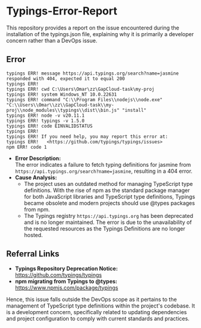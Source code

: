 # Typings-Error-Report
This repository provides a report on the issue encountered during the installation of the typings.json file, explaining why it is primarily a developer concern rather than a DevOps issue.

## Error
```
typings ERR! message https://api.typings.org/search?name=jasmine responded with 404, expected it to equal 200
typings ERR! 
typings ERR! cwd C:\Users\Omar\zz\GapCloud-task\my-proj
typings ERR! system Windows_NT 10.0.22631
typings ERR! command "C:\\Program Files\\nodejs\\node.exe" "C:\\Users\\Omar\\zz\\GapCloud-task\\my-proj\\node_modules\\typings\\dist\\bin.js" "install"
typings ERR! node -v v20.11.1
typings ERR! typings -v 1.5.0
typings ERR! code EINVALIDSTATUS
typings ERR!
typings ERR! If you need help, you may report this error at:
typings ERR!   <https://github.com/typings/typings/issues>
npm ERR! code 1
```
- **Error Description:**\
    The error indicates a failure to fetch typing definitions for jasmine from `https://api.typings.org/search?name=jasmine`, resulting in a 404 error.
- **Cause Analysis:**
   - The project uses an outdated method for managing TypeScript type definitions. With the rise of npm as the standard package manager for both JavaScript libraries and TypeScript type definitions, Typings became obsolete and modern projects should use @types packages from npm.
   - The Typings registry `https://api.typings.org` has been deprecated and is no longer maintained. The error is due to the unavailability of the requested resources as the Typings Definitions are no longer hosted.

## Referral Links
- **Typings Repository Deprecation Notice:** https://github.com/typings/typings
- **npm migrating from Typings to @types:** https://www.npmjs.com/package/typings

Hence, this issue falls outside the DevOps scope as it pertains to the management of TypeScript type definitions within the project's codebase. It is a development concern, specifically related to updating dependencies and project configuration to comply with current standards and practices.


  
